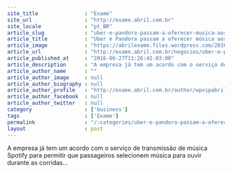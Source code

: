 ```yaml
---
site_title               : "Exame"
site_url                 : "http://exame.abril.com.br"
site_locale              : "pt_BR"
article_slug             : "uber-e-pandora-passam-a-oferecer-musica-aos-motoristas"
article_title            : "Uber e Pandora passam a oferecer música aos motoristas"
article_image            : "https://abrilexame.files.wordpress.com/2016/09/size_960_16_9_ubers6.jpg?quality=70&strip=all&w=960"
article_url              : "http://exame.abril.com.br/negocios/uber-e-pandora-passam-a-oferecer-musica-aos-motoristas/"
article_published_at     : "2016-06-27T11:26:42-03:00"
article_description      : "A empresa já tem um acordo com o serviço de transmissão de música Spotify para permitir que passageiros selecionem música para ouvir durante as corridas..."
article_author_name      : ""
article_author_image     : null
article_author_biography : null
article_author_profile   : "http://exame.abril.com.br/author/wpvipabril/"
article_author_facebook  : null
article_author_twitter   : null
category                 : ['business']
tags                     : ['Exame']
permalink                : "/:categories/uber-e-pandora-passam-a-oferecer-musica-aos-motoristas/"
layout                   : post
---
```


A empresa já tem um acordo com o serviço de transmissão de música Spotify para permitir que passageiros selecionem música para ouvir durante as corridas...
